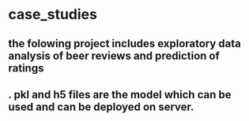 # case_studies
## the folowing project includes exploratory data analysis of beer reviews and prediction of ratings
## . pkl and h5 files are the model which can be used and can be deployed on server.

